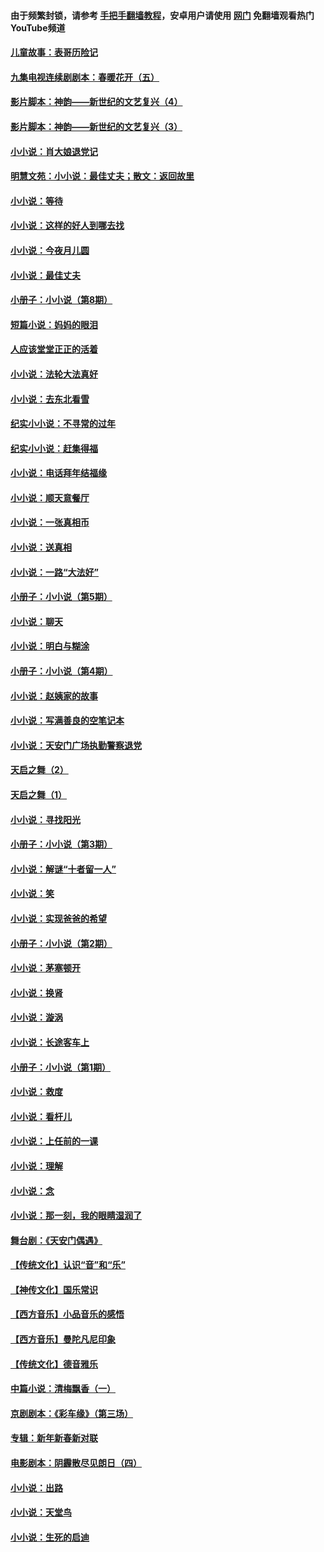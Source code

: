 #### 由于频繁封锁，请参考 [手把手翻墙教程](https://github.com/gfw-breaker/guides/wiki/)，安卓用户请使用 [网门](https://github.com/gfw-breaker/nogfw/blob/master/dl.md?t=06200701) 免翻墙观看热门YouTube频道 

#### [儿童故事：表哥历险记](../pages/328/383535.md?t=06200701) 

#### [九集电视连续剧剧本：春暖花开（五）](../pages/328/275919.md?t=06200701) 

#### [影片脚本：神韵——新世纪的文艺复兴（4）](../pages/328/266089.md?t=06200701) 

#### [影片脚本：神韵——新世纪的文艺复兴（3）](../pages/328/266087.md?t=06200701) 

#### [小小说：肖大娘退党记](../pages/328/239807.md?t=06200701) 

#### [明慧文苑：小小说：最佳丈夫；散文：返回故里](../pages/328/3439.md?t=06200701) 

#### [小小说：等待](../pages/328/223927.md?t=06200701) 

#### [小小说：这样的好人到哪去找](../pages/328/209396.md?t=06200701) 

#### [小小说：今夜月儿圆](../pages/328/193588.md?t=06200701) 

#### [小小说：最佳丈夫](../pages/328/190938.md?t=06200701) 

#### [小册子：小小说（第8期）](../pages/328/188202.md?t=06200701) 

#### [短篇小说：妈妈的眼泪](../pages/328/187712.md?t=06200701) 

#### [人应该堂堂正正的活着](../pages/328/182430.md?t=06200701) 

#### [小小说：法轮大法真好](../pages/328/174669.md?t=06200701) 

#### [小小说：去东北看雪](../pages/328/173882.md?t=06200701) 

#### [纪实小小说：不寻常的过年](../pages/328/173187.md?t=06200701) 

#### [纪实小小说：赶集得福](../pages/328/172652.md?t=06200701) 

#### [小小说：电话拜年结福缘](../pages/328/172533.md?t=06200701) 

#### [小小说：顺天意餐厅](../pages/328/170182.md?t=06200701) 

#### [小小说：一张真相币](../pages/328/169410.md?t=06200701) 

#### [小小说：送真相](../pages/328/166713.md?t=06200701) 

#### [小小说：一路“大法好”](../pages/328/162016.md?t=06200701) 

#### [小册子：小小说（第5期）](../pages/328/161131.md?t=06200701) 

#### [小小说：聊天](../pages/328/159640.md?t=06200701) 

#### [小小说：明白与糊涂](../pages/328/158101.md?t=06200701) 

#### [小册子：小小说（第4期）](../pages/328/158006.md?t=06200701) 

#### [小小说：赵姨家的故事](../pages/328/157843.md?t=06200701) 

#### [小小说：写满善良的空笔记本](../pages/328/157382.md?t=06200701) 

#### [小小说：天安门广场执勤警察退党](../pages/328/156982.md?t=06200701) 

#### [天启之舞（2）](../pages/328/153440.md?t=06200701) 

#### [天启之舞（1）](../pages/328/153439.md?t=06200701) 

#### [小小说：寻找阳光](../pages/328/153065.md?t=06200701) 

#### [小册子：小小说（第3期）](../pages/328/151715.md?t=06200701) 

#### [小小说：解谜“十者留一人”](../pages/328/148967.md?t=06200701) 

#### [小小说：笑](../pages/328/148905.md?t=06200701) 

#### [小小说：实现爸爸的希望](../pages/328/148096.md?t=06200701) 

#### [小册子：小小说（第2期）](../pages/328/147214.md?t=06200701) 

#### [小小说：茅塞顿开](../pages/328/147030.md?t=06200701) 

#### [小小说：换肾](../pages/328/146770.md?t=06200701) 

#### [小小说：漩涡](../pages/328/146683.md?t=06200701) 

#### [小小说：长途客车上](../pages/328/145076.md?t=06200701) 

#### [小册子：小小说（第1期）](../pages/328/143963.md?t=06200701) 

#### [小小说：救度](../pages/328/143927.md?t=06200701) 

#### [小小说：看杆儿](../pages/328/142137.md?t=06200701) 

#### [小小说：上任前的一课](../pages/328/140808.md?t=06200701) 

#### [小小说：理解](../pages/328/140476.md?t=06200701) 

#### [小小说：念](../pages/328/139513.md?t=06200701) 

#### [小小说：那一刻，我的眼睛湿润了](../pages/328/138476.md?t=06200701) 

#### [舞台剧：《天安门偶遇》](../pages/328/117155.md?t=06200701) 

#### [【传统文化】认识“音”和“乐”](../pages/328/108667.md?t=06200701) 

#### [【神传文化】国乐常识](../pages/328/104225.md?t=06200701) 

#### [【西方音乐】小品音乐的感悟](../pages/328/102924.md?t=06200701) 

#### [【西方音乐】曼陀凡尼印象](../pages/328/102922.md?t=06200701) 

#### [【传统文化】德音雅乐](../pages/328/102923.md?t=06200701) 

#### [中篇小说：清梅飘香（一）](../pages/328/101058.md?t=06200701) 

#### [京剧剧本：《彩车缘》（第三场）](../pages/328/96434.md?t=06200701) 

#### [专辑：新年新春新对联](../pages/328/94991.md?t=06200701) 

#### [电影剧本：阴霾散尽见朗日（四）](../pages/328/87081.md?t=06200701) 

#### [小小说：出路](../pages/328/84848.md?t=06200701) 

#### [小小说：天堂鸟](../pages/328/83084.md?t=06200701) 

#### [小小说：生死的启迪](../pages/328/70977.md?t=06200701) 

